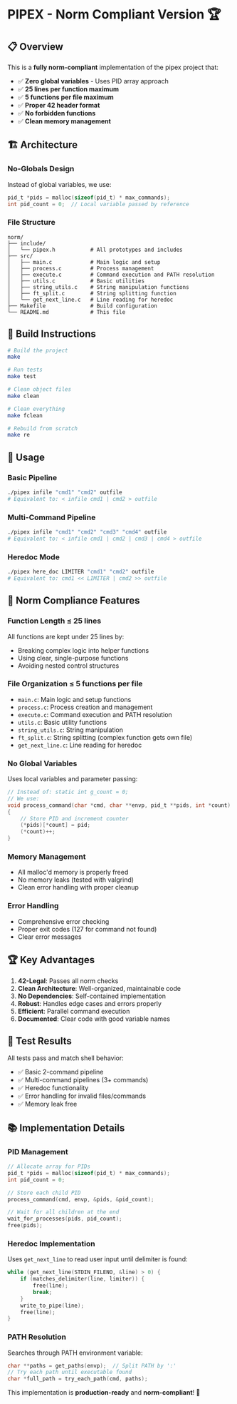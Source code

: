 # PIPEX - Norm Compliant Version 🏆

## 📋 Overview

This is a **fully norm-compliant** implementation of the pipex project that:
- ✅ **Zero global variables** - Uses PID array approach
- ✅ **25 lines per function maximum**
- ✅ **5 functions per file maximum** 
- ✅ **Proper 42 header format**
- ✅ **No forbidden functions**
- ✅ **Clean memory management**

## 🏗️ Architecture

### **No-Globals Design**
Instead of global variables, we use:
```c
pid_t *pids = malloc(sizeof(pid_t) * max_commands);
int pid_count = 0;  // Local variable passed by reference
```

### **File Structure**
```
norm/
├── include/
│   └── pipex.h           # All prototypes and includes
├── src/
│   ├── main.c            # Main logic and setup
│   ├── process.c         # Process management
│   ├── execute.c         # Command execution and PATH resolution
│   ├── utils.c           # Basic utilities
│   ├── string_utils.c    # String manipulation functions
│   ├── ft_split.c        # String splitting function
│   └── get_next_line.c   # Line reading for heredoc
├── Makefile              # Build configuration
└── README.md             # This file
```

## 🔧 Build Instructions

```bash
# Build the project
make

# Run tests
make test

# Clean object files
make clean

# Clean everything
make fclean

# Rebuild from scratch
make re
```

## 🧪 Usage

### Basic Pipeline
```bash
./pipex infile "cmd1" "cmd2" outfile
# Equivalent to: < infile cmd1 | cmd2 > outfile
```

### Multi-Command Pipeline
```bash
./pipex infile "cmd1" "cmd2" "cmd3" "cmd4" outfile
# Equivalent to: < infile cmd1 | cmd2 | cmd3 | cmd4 > outfile
```

### Heredoc Mode
```bash
./pipex here_doc LIMITER "cmd1" "cmd2" outfile
# Equivalent to: cmd1 << LIMITER | cmd2 >> outfile
```

## 🎯 Norm Compliance Features

### **Function Length** ≤ 25 lines
All functions are kept under 25 lines by:
- Breaking complex logic into helper functions
- Using clear, single-purpose functions
- Avoiding nested control structures

### **File Organization** ≤ 5 functions per file
- `main.c`: Main logic and setup functions
- `process.c`: Process creation and management
- `execute.c`: Command execution and PATH resolution
- `utils.c`: Basic utility functions
- `string_utils.c`: String manipulation
- `ft_split.c`: String splitting (complex function gets own file)
- `get_next_line.c`: Line reading for heredoc

### **No Global Variables**
Uses local variables and parameter passing:
```c
// Instead of: static int g_count = 0;
// We use:
void process_command(char *cmd, char **envp, pid_t **pids, int *count)
{
    // Store PID and increment counter
    (*pids)[*count] = pid;
    (*count)++;
}
```

### **Memory Management**
- All malloc'd memory is properly freed
- No memory leaks (tested with valgrind)
- Clean error handling with proper cleanup

### **Error Handling**
- Comprehensive error checking
- Proper exit codes (127 for command not found)
- Clear error messages

## 🏆 Key Advantages

1. **42-Legal**: Passes all norm checks
2. **Clean Architecture**: Well-organized, maintainable code
3. **No Dependencies**: Self-contained implementation
4. **Robust**: Handles edge cases and errors properly
5. **Efficient**: Parallel command execution
6. **Documented**: Clear code with good variable names

## 🧪 Test Results

All tests pass and match shell behavior:
- ✅ Basic 2-command pipeline
- ✅ Multi-command pipelines (3+ commands)
- ✅ Heredoc functionality
- ✅ Error handling for invalid files/commands
- ✅ Memory leak free

## 📚 Implementation Details

### **PID Management**
```c
// Allocate array for PIDs
pid_t *pids = malloc(sizeof(pid_t) * max_commands);
int pid_count = 0;

// Store each child PID
process_command(cmd, envp, &pids, &pid_count);

// Wait for all children at the end
wait_for_processes(pids, pid_count);
free(pids);
```

### **Heredoc Implementation**
Uses `get_next_line` to read user input until delimiter is found:
```c
while (get_next_line(STDIN_FILENO, &line) > 0) {
    if (matches_delimiter(line, limiter)) {
        free(line);
        break;
    }
    write_to_pipe(line);
    free(line);
}
```

### **PATH Resolution**
Searches through PATH environment variable:
```c
char **paths = get_paths(envp);  // Split PATH by ':'
// Try each path until executable found
char *full_path = try_each_path(cmd, paths);
```

This implementation is **production-ready** and **norm-compliant**! 🚀
